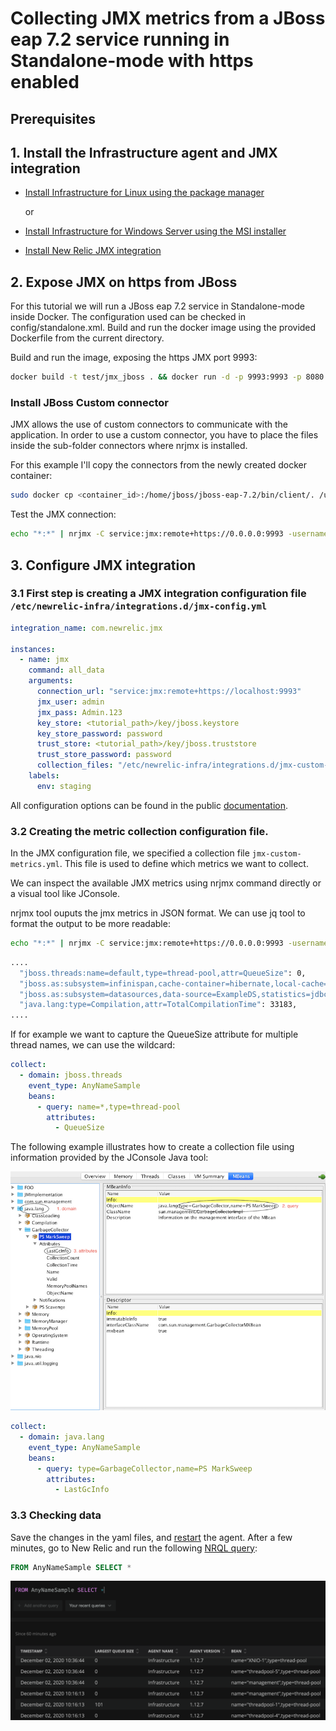 # Collecting JMX metrics from a JBoss eap 7.2 service running in Standalone-mode with https enabled

## Prerequisites

##  1. <a name='InstalltheInfrastructureagent'></a>Install the Infrastructure agent and JMX integration

- [Install Infrastructure for Linux using the package manager](https://docs.newrelic.com/docs/infrastructure/install-configure-manage-infrastructure/linux-installation/install-infrastructure-linux-using-package-manager)

  or 

- [Install Infrastructure for Windows Server using the MSI installer](https://docs.newrelic.com/docs/infrastructure/install-configure-manage-infrastructure/windows-installation/install-infrastructure-windows-server-using-msi-installer)

- [Install New Relic JMX integration](https://docs.newrelic.com/docs/integrations/host-integrations/host-integrations-list/jmx-monitoring-integration#install)

## 2. Expose JMX on https from JBoss

For this tutorial we will run a JBoss eap 7.2 service in Standalone-mode inside Docker. The configuration used can be checked
in config/standalone.xml. Build and run the docker image using the provided Dockerfile from the current directory.

Build and run the image, exposing the https JMX port 9993:
```bash
docker build -t test/jmx_jboss . && docker run -d -p 9993:9993 -p 8080:8080 -p 8443:8443 -p 9990:9990 test/jmx_jboss
```

### Install JBoss Custom connector
JMX allows the use of custom connectors to communicate with the application. In order to use a custom connector, you have to place the files inside the sub-folder connectors where nrjmx is installed.

For this example I'll copy the connectors from the newly created docker container:

```bash
sudo docker cp <container_id>:/home/jboss/jboss-eap-7.2/bin/client/. /usr/lib/nrjmx/connectors/
```

Test the JMX connection:

```bash
echo "*:*" | nrjmx -C service:jmx:remote+https://0.0.0.0:9993 -username admin -password Admin.123 -keyStore $(pwd)/key/jboss.keystore -keyStorePassword password -trustStore $(pwd)/key/jboss.truststore -trustStorePassword password
```

##  3. Configure JMX integration


### 3.1 First step is creating a JMX integration configuration file `/etc/newrelic-infra/integrations.d/jmx-config.yml`

```yaml
integration_name: com.newrelic.jmx

instances:
  - name: jmx
    command: all_data
    arguments:
      connection_url: "service:jmx:remote+https://localhost:9993"
      jmx_user: admin
      jmx_pass: Admin.123
      key_store: <tutorial_path>/key/jboss.keystore
      key_store_password: password
      trust_store: <tutorial_path>/key/jboss.truststore
      trust_store_password: password
      collection_files: "/etc/newrelic-infra/integrations.d/jmx-custom-metrics.yml"
    labels:
      env: staging
```

All configuration options can be found in the public [documentation](https://docs.newrelic.com/docs/integrations/host-integrations/host-integrations-list/jmx-monitoring-integration#config).

### 3.2 Creating the metric collection configuration file.
In the JMX configuration file, we specified a collection file `jmx-custom-metrics.yml`. This file is used to define which metrics we want to collect.

We can inspect the available JMX metrics using nrjmx command directly or a visual tool like  JConsole.


nrjmx tool ouputs the jmx metrics in JSON format. We can use jq tool to format the output to be more readable:

```bash
echo "*:*" | nrjmx -C service:jmx:remote+https://0.0.0.0:9993 -username admin -password Admin.123 -keyStore $(pwd)/key/jboss.keystore -keyStorePassword password -trustStore $(pwd)/key/jboss.truststore -trustStorePassword password
```

```bash
....
  "jboss.threads:name=default,type=thread-pool,attr=QueueSize": 0,
  "jboss.as:subsystem=infinispan,cache-container=hibernate,local-cache=timestamps,memory=object,attr=size": -1,
  "jboss.as:subsystem=datasources,data-source=ExampleDS,statistics=jdbc,attr=PreparedStatementCacheAddCount": 0,
  "java.lang:type=Compilation,attr=TotalCompilationTime": 33183,
....
```

If for example we want to capture the QueueSize attribute for multiple thread names, we can use the wildcard:

```yaml
collect:
  - domain: jboss.threads
    event_type: AnyNameSample
    beans:
      - query: name=*,type=thread-pool
        attributes:
          - QueueSize
```

The following example illustrates how to create a collection file using information provided by the JConsole Java tool:

![](./img/jconsole.png)

```yaml
collect:
  - domain: java.lang
    event_type: AnyNameSample
    beans:
      - query: type=GarbageCollector,name=PS MarkSweep
        attributes:
          - LastGcInfo
```

### 3.3 Checking data

Save the changes in the yaml files, and [restart](https://docs.newrelic.com/docs/infrastructure/install-infrastructure-agent/manage-your-agent/start-stop-restart-infrastructure-agent) the agent. After a few minutes, go to New Relic and run the following [NRQL query](https://docs.newrelic.com/docs/query-data/nrql-new-relic-query-language):

```sql 
FROM AnyNameSample SELECT *
```

![](./img/query.png)

